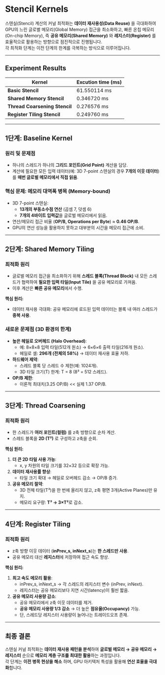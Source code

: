 # Stencil Kernels

스텐실(Stencil) 계산의 커널 최적화는 **데이터 재사용성(Data Reuse)** 을 극대화하여 GPU의 느린 글로벌 메모리(Global Memory) 접근을 최소화하고, 빠른 온칩 메모리(On-chip Memory), 즉 **공유 메모리(Shared Memory)** 와 **레지스터(Register)** 를 효율적으로 활용하는 방향으로 점진적으로 진행됩니다.  
각 최적화 단계는 이전 단계의 한계를 극복하는 방식으로 이루어집니다.

---
## **Experiment Results**
| Kernel                | Excution time (ms) |
|----------------------------|----------------|
| **Basic Stencil**          | 61.550114 ms    |
| **Shared Memory Stencil**  | 0.346720 ms     |
| **Thread Coarsening Stencil** | 0.276576 ms  |
| **Register Tiling Stencil**   | 0.249760 ms  |


---

## **1단계: Baseline Kernel**

### 원리 및 문제점
- 하나의 스레드가 하나의 **그리드 포인트(Grid Point)** 계산을 담당.
- 계산에 필요한 모든 입력 데이터(예: 3D 7-point 스텐실의 경우 **7개의 이웃 데이터**)를 **매번 글로벌 메모리에서 직접 읽음**.

### 핵심 문제: 메모리 대역폭 병목 (Memory-bound)
- 3D 7-point 스텐실:
  - **13개의 부동소수점 연산** (곱셈 7, 덧셈 6)
  - **7개의 4바이트 입력값**을 글로벌 메모리에서 읽음.
- 연산/메모리 접근 비율 (**OP/B, Operations per Byte**) ≈ **0.46 OP/B**.
- GPU의 연산 성능을 활용하지 못하고 대부분의 시간을 메모리 접근에 소비.

---

## **2단계: Shared Memory Tiling**

### 최적화 원리
- 글로벌 메모리 접근을 최소화하기 위해 **스레드 블록(Thread Block)** 내 모든 스레드가 협력하여 **필요한 입력 타일(Input Tile)** 을 공유 메모리로 가져옴.
- 이후 계산은 **빠른 공유 메모리**에서 수행.

**핵심 원리:**  
- 데이터 재사용 극대화: 공유 메모리에 로드된 입력 데이터는 블록 내 여러 스레드가 **중복 사용**.

### 새로운 문제점 (3D 환경의 한계)
- **높은 헤일로 오버헤드 (Halo Overhead)**:
  - 예: 8×8×8 입력 타일(512개 원소) → 6×6×6 출력 타일(216개 원소).
  - 헤일로 셀: **296개 (전체의 58%)** → 데이터 재사용 효율 저하.
- **하드웨어 제약**:
  - 스레드 블록 당 스레드 수 제한(예: 1024개).
  - 3D 타일 크기(T) 한계: T = 8 (8³ = 512 스레드).
- **OP/B 제한**:
  - 이론적 최대치(3.25 OP/B) << 실제 1.37 OP/B.

---

## **3단계: Thread Coarsening**

### 최적화 원리
- 한 스레드가 **여러 포인트(컬럼)** 를 z축 방향으로 순차 계산.
- 스레드 블록을 **2D (T²)** 로 구성하고 z축을 순회.

**핵심 원리:**  
1. **더 큰 2D 타일 사용 가능**:
   - x, y 차원의 타일 크기를 32×32 등으로 확장 가능.  
2. **데이터 재사용률 향상**:
   - 타일 크기 확대 → 헤일로 오버헤드 감소 → OP/B 증가.  
3. **공유 메모리 절약**:
   - 3D 전체 타일(T³)을 한 번에 올리지 않고, z축 평면 3개(Active Planes)만 유지.
   - 메모리 요구량: **T³ → 3×T²**로 감소.

---

## **4단계: Register Tiling**

### 최적화 원리
- z축 방향 이웃 데이터 (**inPrev_s, inNext_s**)는 **한 스레드만 사용**.
- 공유 메모리 대신 **레지스터**에 저장하여 접근 속도 향상.

**핵심 원리:**  
1. **최고 속도 메모리 활용**:
   - inPrev_s, inNext_s → 각 스레드의 레지스터 변수 (inPrev, inNext).
   - 레지스터는 공유 메모리보다 지연 시간(latency)이 훨씬 짧음.
2. **공유 메모리 사용량 감소**:
   - 공유 메모리에서 z축 이웃 데이터를 제거.
   - **공유 메모리 사용량 1/3 감소** → 더 높은 **점유율(Occupancy)** 가능.
   - 단, 스레드당 레지스터 사용량이 늘어나는 트레이드오프 존재.

---

## **최종 결론**
스텐실 커널 최적화는 **데이터 재사용 패턴을 분석**하여 **글로벌 메모리 → 공유 메모리 → 레지스터** 순으로 **메모리 계층 구조를 최대한 활용**하는 과정입니다.  
각 단계는 **이전 병목 현상을 해소** 하며, GPU 아키텍처 특성을 활용해 **연산 효율을 극대화**합니다.
